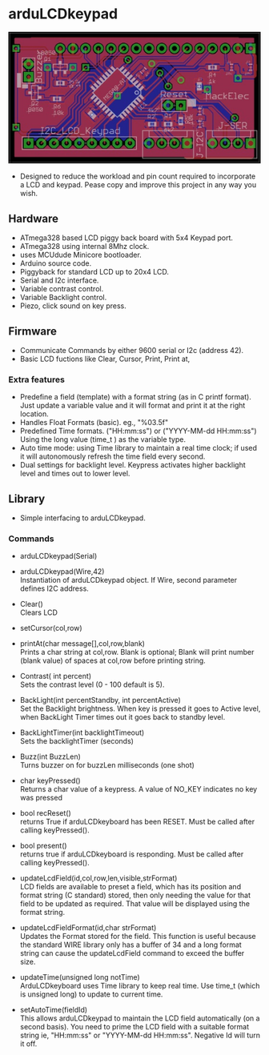 # arduLCDkeypad

![arduLCDkeyboard](arduLCDkeyboard.JPG)

- Designed to reduce the workload and pin count required to incorporate a LCD and keypad.  Pease copy and improve this project in any way you wish.

## Hardware
- ATmega328 based LCD piggy back board with 5x4 Keypad port.
- ATmega328 using internal 8Mhz clock.
- uses MCUdude Minicore bootloader.
- Arduino source code.
- Piggyback for standard LCD up to 20x4 LCD.
- Serial and I2c interface.
- Variable contrast control.
- Variable Backlight control.
- Piezo, click sound on key press.

## Firmware
- Communicate Commands by either 9600 serial or I2c (address 42).
- Basic LCD fuctions like Clear, Cursor, Print, Print at,
### Extra features
- Predefine a field (template) with a format string (as in C printf format).  Just update a variable value and it will format and print it at the right location.
- Handles Float Formats (basic).  eg., "%03.5f"
- Predefined Time formats.  ("HH:mm:ss") or ("YYYY-MM-dd HH:mm:ss") Using the long value (time_t ) as the variable type.
- Auto time mode: using Time library to maintain a real time clock; if used it will autonomously refresh the time field every second.
- Dual settings for backlight level.  Keypress activates higher backlight level and times out to lower level.

## Library
- Simple interfacing to arduLCDkeypad.

### Commands

- arduLCDkeypad(Serial) 
- arduLCDkeypad(Wire,42)   
Instantiation of arduLCDkeypad object.  If Wire, second parameter defines I2C address.

- Clear()    
Clears LCD
- setCursor(col,row)   
- printAt(char message[],col,row,blank)      
Prints a char string at col,row. Blank is optional; Blank will print number (blank value) of spaces at col,row before printing string.
- Contrast( int percent)     
Sets the contrast level (0 - 100 default is 5).
- BackLight(int percentStandby, int percentActive)      
Set the Backlight brightness.  When key is pressed it goes to Active level, when BackLight Timer times out it goes back to standby level.
- BackLightTimer(int backlightTimeout)    
Sets the backlightTimer (seconds)
- Buzz(int BuzzLen)    
Turns buzzer on for buzzLen milliseconds (one shot)
- char keyPressed()   
Returns a char value of a keypress.  A value of NO_KEY indicates no key was pressed
- bool recReset()   
returns True if arduLCDkeyboard has been RESET. Must be called after calling keyPressed().
- bool present()    
returns true if arduLCDkeyboard is responding.  Must be called after calling keyPressed().
- updateLcdField(id,col,row,len,visible,strFormat)    
LCD fields are available to preset a field, which has its position and format string (C standard) stored, then only needing the value for that field to be updated as required.  That value will be displayed using the format string.
- updateLcdFieldFormat(id,char strFormat)    
Updates the Format stored for the field.  This function is useful because the standard WIRE library only has a buffer of 34 and a long format string can cause the updateLcdField command to exceed the buffer size.
- updateTime(unsigned long notTime)     
ArduLCDkeyboard uses Time library to keep real time.  Use time_t (which is unsigned long) to update to current time.
- setAutoTime(fieldId)   
This allows arduLCDkeypad to maintain the LCD field automatically (on a second basis).  You need to prime the LCD field with a suitable format string ie, "HH:mm:ss" or "YYYY-MM-dd HH:mm:ss". Negative Id will turn it off.


